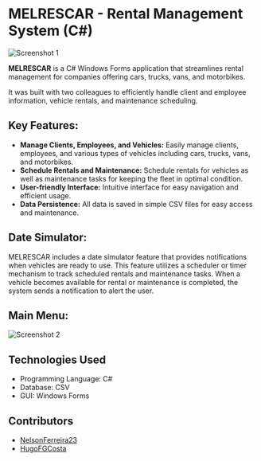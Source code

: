 # MELRESCAR - Rental Management System (C#)
![Screenshot 1](https://brunofilipefs96.github.io/Assets/Images/project5.png)

**MELRESCAR** is a C# Windows Forms application that streamlines rental management for companies offering cars, trucks, vans, and motorbikes.

It was built with two colleagues to efficiently handle client and employee information, vehicle rentals, and maintenance scheduling.

## Key Features:

- **Manage Clients, Employees, and Vehicles:** Easily manage clients, employees, and various types of vehicles including cars, trucks, vans, and motorbikes.
- **Schedule Rentals and Maintenance:** Schedule rentals for vehicles as well as maintenance tasks for keeping the fleet in optimal condition.
- **User-friendly Interface:** Intuitive interface for easy navigation and efficient usage.
- **Data Persistence:** All data is saved in simple CSV files for easy access and maintenance.

## Date Simulator:

MELRESCAR includes a date simulator feature that provides notifications when vehicles are ready to use. This feature utilizes a scheduler or timer mechanism to track scheduled rentals and maintenance tasks. When a vehicle becomes available for rental or maintenance is completed, the system sends a notification to alert the user.

## Main Menu:

![Screenshot 2](https://brunofilipefs96.github.io/Assets/Images/project5-hover.png)

## Technologies Used

- Programming Language: C#
- Database: CSV
- GUI: Windows Forms

## Contributors

- [NelsonFerreira23](https://github.com/NelsonFerreira23)
- [HugoFGCosta](https://github.com/HugoFGCosta)
